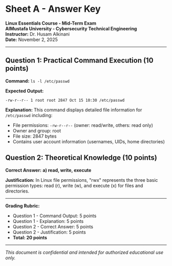 # Sheet A - Answer Key
**Linux Essentials Course - Mid-Term Exam**  
**AlMustafa University - Cybersecurity Technical Engineering**  
**Instructor:** Dr. Husam Alkinani  
**Date:** November 2, 2025

---

## Question 1: Practical Command Execution (10 points)

**Command:** `ls -l /etc/passwd`

**Expected Output:**
```
-rw-r--r-- 1 root root 2847 Oct 15 10:30 /etc/passwd
```

**Explanation:** This command displays detailed file information for `/etc/passwd` including:
- File permissions: `-rw-r--r--` (owner: read/write, others: read only)
- Owner and group: root
- File size: 2847 bytes
- Contains user account information (usernames, UIDs, home directories)

## Question 2: Theoretical Knowledge (10 points)

**Correct Answer:** **a) read, write, execute**

**Justification:** In Linux file permissions, "rwx" represents the three basic permission types: read (r), write (w), and execute (x) for files and directories.

---

**Grading Rubric:**
- Question 1 - Command Output: 5 points
- Question 1 - Explanation: 5 points  
- Question 2 - Correct Answer: 5 points
- Question 2 - Justification: 5 points
- **Total: 20 points**

---
*This document is confidential and intended for authorized educational use only.*